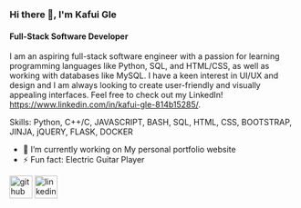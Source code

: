 ### Hi there 👋, I'm Kafui Gle
#### Full-Stack Software Developer
I am an aspiring full-stack software engineer with a passion for learning programming languages like Python, SQL, and HTML/CSS, as well as working with databases like MySQL. I have a keen interest in UI/UX and design and I am always looking to create user-friendly and visually appealing interfaces. Feel free to check out my LinkedIn! https://www.linkedin.com/in/kafui-gle-814b15285/.

Skills: Python, C++/C, JAVASCRIPT, BASH, SQL, HTML, CSS, BOOTSTRAP, JINJA, jQUERY, FLASK, DOCKER

- 🔭 I’m currently working on My personal portfolio  website 
- ⚡ Fun fact: Electric Guitar Player 


[<img src='https://cdn.jsdelivr.net/npm/simple-icons@3.0.1/icons/github.svg' alt='github' height='40'>](https://github.com/Kafui123)  [<img src='https://cdn.jsdelivr.net/npm/simple-icons@3.0.1/icons/linkedin.svg' alt='linkedin' height='40'>](https://www.linkedin.com/in/kafuigle/)  


